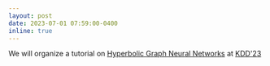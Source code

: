 ```yaml
---
layout: post
date: 2023-07-01 07:59:00-0400
inline: true
---
```


We will organize a tutorial on [Hyperbolic Graph Neural Networks](https://hyperbolicgnn.github.io/) at [KDD'23](https://kdd.org/kdd2023)
